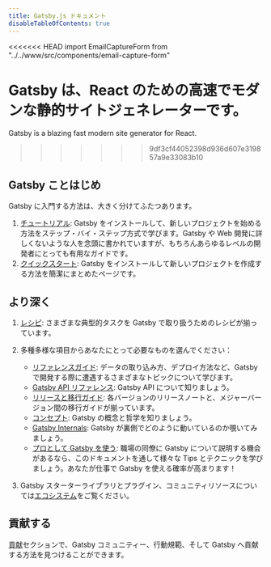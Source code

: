 ```yaml
---
title: Gatsby.js ドキュメント
disableTableOfContents: true
---
```


<<<<<<< HEAD
import EmailCaptureForm from "../../www/src/components/email-capture-form"

Gatsby は、React のための高速でモダンな静的サイトジェネレーターです。
=======
Gatsby is a blazing fast modern site generator for React.
>>>>>>> 9df3cf44052398d936d607e319857a9e33083b10

## Gatsby ことはじめ

Gatsby に入門する方法は、大きく分けてふたつあります。

1. [チュートリアル](/tutorial/): Gatsby をインストールして、新しいプロジェクトを始める方法をステップ・バイ・ステップ方式で学びます。Gatsby や Web 開発に詳しくないような人を念頭に書かれていますが、もちろんあらゆるレベルの開発者にとっても有用なガイドです。
2. [クイックスタート](/docs/quick-start): Gatsby をインストールして新しいプロジェクトを作成する方法を簡潔にまとめたページです。

## より深く

1. [レシピ](/docs/recipes/): さまざまな典型的タスクを Gatsby で取り扱うためのレシピが揃っています。
2. 多種多様な項目からあなたにとって必要なものを選んでください：

   - [リファレンスガイド](/docs/guides/): データの取り込み方、デプロイ方法など、Gatsby で開発する際に遭遇するさまざまなトピックについて学びます。
   - [Gatsby API リファレンス](/docs/api-reference/): Gatsby API について知りましょう。
   - [リリースと移行ガイド](/docs/releases-and-migration/): 各バージョンのリリースノートと、メジャーバージョン間の移行ガイドが揃っています。
   - [コンセプト](/docs/conceptual-guide/): Gatsby の概念と哲学を知りましょう。
   - [Gatsby Internals](/docs/gatsby-internals/): Gatsby が裏側でどのように動いているのか覗いてみましょう。
   - [プロとして Gatsby を使う](/docs/using-gatsby-professionally/):
     職場の同僚に Gatsby について説明する機会があるなら、このドキュメントを通して様々な Tips とテクニックを学びましょう。あなたが仕事で Gatsby を使える確率が高まります！

3. Gatsby スターターライブラリとプラグイン、コミュニティリソースについては[エコシステム](/ecosystem/)をご覧ください。

## 貢献する

[貢献](/contributing/)セクションで、Gatsby コミュニティー、行動規範、そして Gatsby へ貢献する方法を見つけることができます。

<EmailCaptureForm signupMessage="最新のTipsやトリックについて知りたいですか？私たちのニュースレターを購読しましょう！" />

